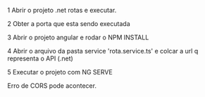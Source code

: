 1 Abrir o projeto .net rotas e executar. 

2 Obter a porta que esta sendo executada 

3 Abrir o projeto angular e rodar o NPM INSTALL 

4 Abrir o arquivo da pasta service 'rota.service.ts' e colcar a url q representa 
o API (.net)

5 Executar o projeto com NG SERVE

Erro de CORS pode acontecer.
